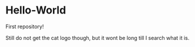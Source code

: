 # Hello-World
First repository!

Still do not get the cat logo though, but it wont be long till I search what it is.
